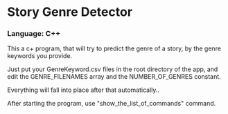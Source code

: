 <h1>Story Genre Detector</h1>
<h3>Language: C++</h3>

<p>This a c+ program, that will try to predict the genre of a story, by the genre keywords you provide.</p>
<p>Just put your GenreKeyword.csv files in the root directory of the app, and edit the GENRE_FILENAMES array and the NUMBER_OF_GENRES constant.</p>
<p>Everything will fall into place after that automatically..</p>
<p>After starting the program, use "show_the_list_of_commands" command.</p>

